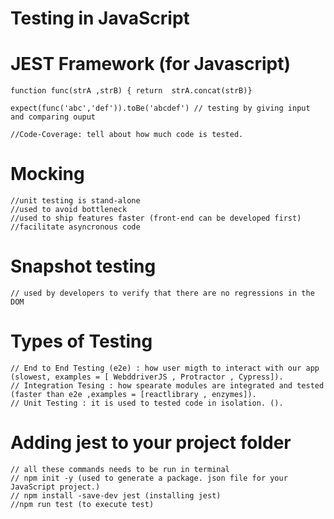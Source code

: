 # Testing in JavaScript

# JEST Framework (for Javascript)
~~~
function func(strA ,strB) { return  strA.concat(strB)}

expect(func('abc','def')).toBe('abcdef') // testing by giving input and comparing ouput

//Code-Coverage: tell about how much code is tested.
~~~
# Mocking
~~~
//unit testing is stand-alone 
//used to avoid bottleneck 
//used to ship features faster (front-end can be developed first)
//facilitate asyncronous code
 ~~~
# Snapshot testing
~~~
// used by developers to verify that there are no regressions in the DOM

~~~
 
 
 
# Types of Testing

~~~
// End to End Testing (e2e) : how user migth to interact with our app (slowest, examples = [ WebddriverJS , Protractor , Cypress]). 
// Integration Tesing : how spearate modules are integrated and tested (faster than e2e ,examples = [reactlibrary , enzymes]).
// Unit Testing : it is used to tested code in isolation. ().
~~~
# Adding jest to your project folder
~~~
// all these commands needs to be run in terminal 
// npm init -y (used to generate a package. json file for your JavaScript project.)
// npm install -save-dev jest (installing jest)
//npm run test (to execute test)
~~~
